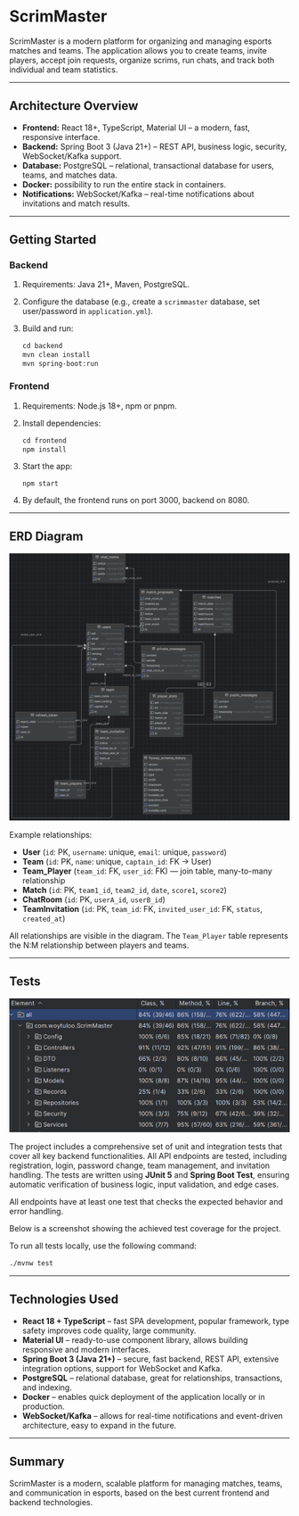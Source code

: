 # ScrimMaster

ScrimMaster is a modern platform for organizing and managing esports matches and teams. The application allows you to create teams, invite players, accept join requests, organize scrims, run chats, and track both individual and team statistics.

---

## Architecture Overview

* **Frontend:** React 18+, TypeScript, Material UI – a modern, fast, responsive interface.
* **Backend:** Spring Boot 3 (Java 21+) – REST API, business logic, security, WebSocket/Kafka support.
* **Database:** PostgreSQL – relational, transactional database for users, teams, and matches data.
* **Docker:** possibility to run the entire stack in containers.
* **Notifications:** WebSocket/Kafka – real-time notifications about invitations and match results.

---

## Getting Started

### Backend

1. Requirements: Java 21+, Maven, PostgreSQL.
2. Configure the database (e.g., create a `scrimmaster` database, set user/password in `application.yml`).
3. Build and run:

   ```
   cd backend
   mvn clean install
   mvn spring-boot:run
   ```

### Frontend

1. Requirements: Node.js 18+, npm or pnpm.
2. Install dependencies:

   ```
   cd frontend
   npm install
   ```
3. Start the app:

   ```
   npm start
   ```
4. By default, the frontend runs on port 3000, backend on 8080.

---

## ERD Diagram
![ERD](Photos/ERD.png)

Example relationships:

* **User** (`id`: PK, `username`: unique, `email`: unique, `password`)
* **Team** (`id`: PK, `name`: unique, `captain_id`: FK → User)
* **Team\_Player** (`team_id`: FK, `user_id`: FK) — join table, many-to-many relationship
* **Match** (`id`: PK, `team1_id`, `team2_id`, `date`, `score1`, `score2`)
* **ChatRoom** (`id`: PK, `userA_id`, `userB_id`)
* **TeamInvitation** (`id`: PK, `team_id`: FK, `invited_user_id`: FK, `status`, `created_at`)

All relationships are visible in the diagram. The `Team_Player` table represents the N\:M relationship between players and teams.

---
## Tests
![ERD](Photos/Tests.png)

The project includes a comprehensive set of unit and integration tests that cover all key backend functionalities.
All API endpoints are tested, including registration, login, password change, team management, and invitation handling. 
The tests are written using **JUnit 5** and **Spring Boot Test**, ensuring automatic verification of business logic, 
input validation, and edge cases.

All endpoints have at least one test that checks the expected behavior and error handling. 

Below is a screenshot showing the achieved test coverage for the project.

To run all tests locally, use the following command:

```bash
./mvnw test
```


---

## Technologies Used

* **React 18 + TypeScript** – fast SPA development, popular framework, type safety improves code quality, large community.
* **Material UI** – ready-to-use component library, allows building responsive and modern interfaces.
* **Spring Boot 3 (Java 21+)** – secure, fast backend, REST API, extensive integration options, support for WebSocket and Kafka.
* **PostgreSQL** – relational database, great for relationships, transactions, and indexing.
* **Docker** – enables quick deployment of the application locally or in production.
* **WebSocket/Kafka** – allows for real-time notifications and event-driven architecture, easy to expand in the future.

---

## Summary

ScrimMaster is a modern, scalable platform for managing matches, teams, and communication in esports, based on the best current frontend and backend technologies.



